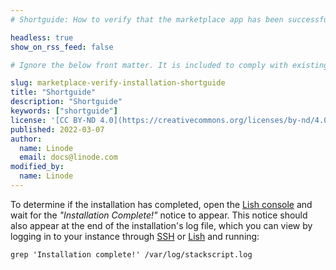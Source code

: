```yaml
---
# Shortguide: How to verify that the marketplace app has been successfully installed.

headless: true
show_on_rss_feed: false

# Ignore the below front matter. It is included to comply with existing tests.

slug: marketplace-verify-installation-shortguide
title: "Shortguide"
description: "Shortguide"
keywords: ["shortguide"]
license: '[CC BY-ND 4.0](https://creativecommons.org/licenses/by-nd/4.0)'
published: 2022-03-07
author:
  name: Linode
  email: docs@linode.com
modified_by:
  name: Linode
---
```


To determine if the installation has completed, open the [Lish console](/docs/guides/using-the-lish-console/) and wait for the *"Installation Complete!"* notice to appear. This notice should also appear at the end of the installation's log file, which you can view by logging in to your instance through [SSH](/docs/guides/connect-to-server-over-ssh/) or [Lish](/docs/guides/using-the-lish-console/) and running:

    grep 'Installation complete!' /var/log/stackscript.log
